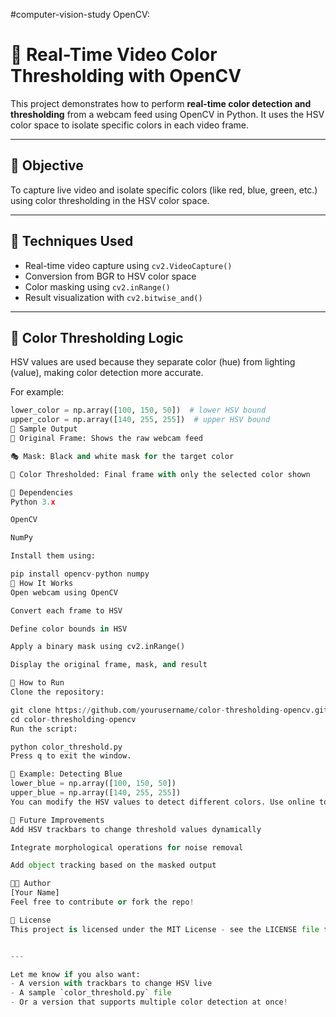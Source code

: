 #computer-vision-study
OpenCV:

# 🎨 Real-Time Video Color Thresholding with OpenCV

This project demonstrates how to perform **real-time color detection and thresholding** from a webcam feed using OpenCV in Python. It uses the HSV color space to isolate specific colors in each video frame.

---

## 📌 Objective

To capture live video and isolate specific colors (like red, blue, green, etc.) using color thresholding in the HSV color space.

---

## 🧰 Techniques Used

- Real-time video capture using `cv2.VideoCapture()`
- Conversion from BGR to HSV color space
- Color masking using `cv2.inRange()`
- Result visualization with `cv2.bitwise_and()`

---

## 🧪 Color Thresholding Logic

HSV values are used because they separate color (hue) from lighting (value), making color detection more accurate.

For example:
```python
lower_color = np.array([100, 150, 50])  # lower HSV bound
upper_color = np.array([140, 255, 255])  # upper HSV bound
📸 Sample Output
🎥 Original Frame: Shows the raw webcam feed

🎭 Mask: Black and white mask for the target color

🎯 Color Thresholded: Final frame with only the selected color shown

🧱 Dependencies
Python 3.x

OpenCV

NumPy

Install them using:

pip install opencv-python numpy
🧠 How It Works
Open webcam using OpenCV

Convert each frame to HSV

Define color bounds in HSV

Apply a binary mask using cv2.inRange()

Display the original frame, mask, and result

🚀 How to Run
Clone the repository:

git clone https://github.com/yourusername/color-thresholding-opencv.git
cd color-thresholding-opencv
Run the script:

python color_threshold.py
Press q to exit the window.

🎯 Example: Detecting Blue
lower_blue = np.array([100, 150, 50])
upper_blue = np.array([140, 255, 255])
You can modify the HSV values to detect different colors. Use online tools or OpenCV trackbars to tune HSV in real-time.

📌 Future Improvements
Add HSV trackbars to change threshold values dynamically

Integrate morphological operations for noise removal

Add object tracking based on the masked output

🧑‍💻 Author
[Your Name]
Feel free to contribute or fork the repo!

📄 License
This project is licensed under the MIT License - see the LICENSE file for details.


---

Let me know if you also want:
- A version with trackbars to change HSV live
- A sample `color_threshold.py` file
- Or a version that supports multiple color detection at once!
